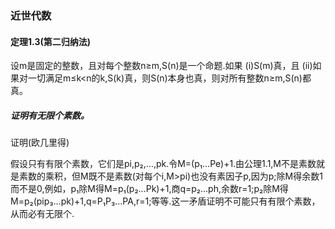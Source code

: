 ### 近世代数

#### 定理1.3(第二归纳法) 

设m是固定的整数，且对每个整数n≥m,S(n)是一个命题.如果
(i)S(m)真，且
(ii)如果对一切满足m≤k<n的k,S(k)真，则S(n)本身也真，则对所有整数n≥m,S(n)都真。

##### 证明有无限个素数。

证明(欧几里得) 

 假设只有有限个素数，它们是pi,p₂,…,pk.令M=(p₁…Pe)+1.由公理1.1,M不是素数就是素数的乘积，但M既不是素数(对每个i,M>pi)也没有素因子p,因为p;除M得余数1而不是0,例如，p₁除M得M=p₁(p₂…Pk)+1,商q=p₂…ph,余数r=1;p₂除M得M=p₂(pip₃…pk)+1,q=P₁P₃…PA,r=1;等等.这一矛盾证明不可能只有有限个素数，从而必有无限个.

